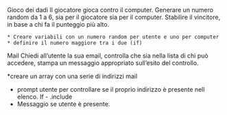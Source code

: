 Gioco dei dadi
Il giocatore gioca contro il computer.
Generare un numero random da 1 a 6, sia per il giocatore sia per il computer.
Stabilire il vincitore, in base a chi fa il punteggio più alto.

    * Creare variabili con un numero random per utente e uno per computer
    * definire il numero maggiore tra i due (if)



Mail
Chiedi all’utente la sua email,
controlla che sia nella lista di chi può accedere,
stampa un messaggio appropriato sull’esito del controllo.

*creare un array con una serie di indirizzi mail 
* prompt utente per controllare se il proprio indirizzo è presente nell elenco. If - .include
* Messaggio se utente è presente.